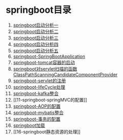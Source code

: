 # springboot目录

1. [springboot启动分析一](1-springboot启动分析一.md)
2. [springboot启动分析二](2-springboot启动分析二.md)
3. [springboot启动分析三](3-springboot启动分析三.md)
4. [springboot启动分析四](4-springboot启动分析四.md)
5. [springboot启动分析五](5-springboot启动分析五.md)
6. [springboot-SpringBootApplication](6-springboot-SpringBootApplication.md)
7. [springboot-tomcat容器的启动](7-springboot-tomcat容器的启动.md)
8. [springboot对servlet扫描的函数ClassPathScanningCandidateComponentProvider](8.1-springboot对servlet扫描的函数ClassPathScanningCandidateComponentProvider.md)
9. [springboot-servlet的注册](8-springboot-servlet的注册.md)
10. [springboot-lifeCycle处理](9-springboot-lifeCycle处理.md)
11. [springboot-kafka整合](10-springboot-kafka整合.md)
12. [[11-springboot-springMVC的配置]]
14. [springboot-AOP的配置](12-springboot-AOP的配置.md)
15. [springboot-mybatis整合](./13-springboot-mybatis整合一.md)
16. [springboot-事务的配置](14-springboot-事务的配置.md)
17. [springboot加载](15-springboot加载.md)
18. [[16-springboot静态资源的处理]]


